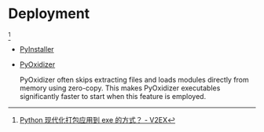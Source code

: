 # Deployment
[^v2ex]
- [PyInstaller](PyInstaller/README.md)
- [PyOxidizer](PyOxidizer.md)

  PyOxidizer often skips extracting files and loads modules directly from memory using zero-copy. This makes PyOxidizer executables significantly faster to start when this feature is employed.

[^v2ex]: [Python 现代化打包应用到 exe 的方式？ - V2EX](https://www.v2ex.com/t/859122)